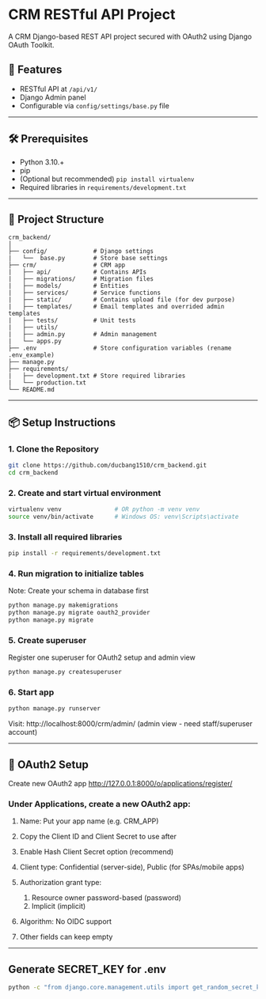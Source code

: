 # CRM RESTful API Project

A CRM Django-based REST API project secured with OAuth2 using Django OAuth Toolkit.

## 🚀 Features

- RESTful API at `/api/v1/`
- Django Admin panel
- Configurable via `config/settings/base.py` file

---

## 🛠️ Prerequisites

- Python 3.10.+
- pip
- (Optional but recommended) `pip install virtualenv`
- Required libraries in `requirements/development.txt`
---

## 📁 Project Structure
```
crm_backend/
│
├── config/             # Django settings
|   └──  base.py        # Store base settings
├── crm/                # CRM app
|   ├── api/            # Contains APIs
|   ├── migrations/     # Migration files
|   ├── models/         # Entities
|   ├── services/       # Service functions
|   ├── static/         # Contains upload file (for dev purpose)
|   ├── templates/      # Email templates and overrided admin templates
|   ├── tests/          # Unit tests
|   ├── utils/
|   ├── admin.py        # Admin management
|   └── apps.py
├── .env                # Store configuration variables (rename .env_example)
├── manage.py
├── requirements/
|   ├── development.txt # Store required libraries
|   └── production.txt
└── README.md
```

---

## 📦 Setup Instructions

### 1. Clone the Repository

```bash
git clone https://github.com/ducbang1510/crm_backend.git
cd crm_backend
```

### 2. Create and start virtual environment
```bash
virtualenv venv               # OR python -m venv venv
source venv/bin/activate      # Windows OS: venv\Scripts\activate
```

### 3. Install all required libraries
```bash
pip install -r requirements/development.txt
```

### 4. Run migration to initialize tables
Note: Create your schema in database first 
```bash
python manage.py makemigrations
python manage.py migrate oauth2_provider
python manage.py migrate
```

### 5. Create superuser
Register one superuser for OAuth2 setup and admin view
```bash
python manage.py createsuperuser
```

### 6. Start app
```bash
python manage.py runserver
```
Visit: http://localhost:8000/crm/admin/ (admin view - need staff/superuser account)

---

## 🔐 OAuth2 Setup
Create new OAuth2 app http://127.0.0.1:8000/o/applications/register/

### Under Applications, create a new OAuth2 app:

1. Name: Put your app name (e.g. CRM_APP)

2. Copy the Client ID and Client Secret to use after

3. Enable Hash Client Secret option (recommend)

4. Client type: Confidential (server-side), Public (for SPAs/mobile apps)

5. Authorization grant type: 
   1. Resource owner password-based (password)
   2. Implicit (implicit)

6. Algorithm: No OIDC support

7. Other fields can keep empty

---

## Generate SECRET_KEY for .env
```bash
python -c "from django.core.management.utils import get_random_secret_key; print(get_random_secret_key())"
```